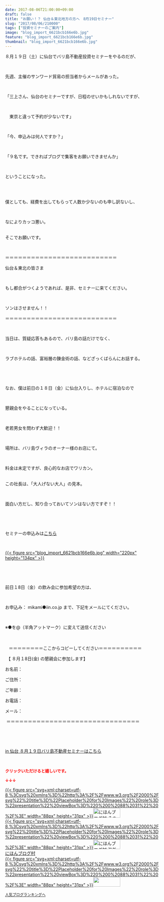```yaml
---
date: 2017-08-06T21:00:00+09:00
draft: false
title: "お願い！？ 仙台＆東北地方の方へ　8月19日セミナー"
slug: "2017/08/06/210000"
tags: ["投資セミナーのご案内"]
image: "blog_import_6621bcb166e6b.jpg"
feature: "blog_import_6621bcb166e6b.jpg"
thumbnail: "blog_import_6621bcb166e6b.jpg"
---
```

<p>８月１９日（土）に仙台でバリ島不動産投資セミナーをやるのだが、</p><p> </p><p>先週、主催のサンワード貿易の担当者からメールがあった。</p><p> </p><p>「三上さん、仙台のセミナーですが、日程のせいかもしれないですが、</p><p> </p><p>　東京と違って予約が少ないです」</p><p> </p><p>「今、申込みは何人ですか？」</p><p> </p><p>「９名です。できればブログで集客をお願いできませんか」</p><p> </p><p>ということになった。</p><p> </p><p><br/>僕としても、経費を出してもらって人数か少ないのも申し訳ないし、</p><p> </p><p>なによりカッコ悪い。</p><p><br/>そこでお願いです。</p><p> </p><p>＝＝＝＝＝＝＝＝＝＝＝＝＝＝＝＝＝＝＝＝＝＝＝＝＝＝</p><p>仙台＆東北の皆さま</p><p> </p><p>もし都合がつくようであれば、是非、セミナーに来てください。</p><p> </p><p>ソンはさせません！！</p><p>＝＝＝＝＝＝＝＝＝＝＝＝＝＝＝＝＝＝＝＝＝＝＝＝＝＝</p><p> </p><p>当日は、質疑応答もあるので、バリ島の話だけでなく、</p><p> </p><p>ラブホテルの話、富裕層の錬金術の話、などざっくばらんにお話する。</p><p> </p><p> </p><p>なお、僕は前日の１８日（金）に仙台入りし、ホテルに宿泊なので</p><p> </p><p>懇親会をやることになっている。</p><p> </p><p>老若男女を問わず大歓迎！！</p><p> </p><p>場所は、バリ島ヴィラのオーナー様のお店にて。</p><p> </p><p>料金は未定ですが、良心的なお店でワリカン。</p><p><br/>この社長は、「大人げない大人」の見本。</p><p> </p><p>面白い方だし、知り合っておいてソンはない方ですぞ！！</p><p> </p><p> </p><p>セミナーの申込みは<a href="19_ek" target="_blank"><span style="text-decoration: underline;">こちら</span></a></p><p> </p><p><a href="19_ek" target="_blank">{{< figure src="blog_import_6621bcb166e6b.jpg" width="220px" height="134px" >}}</a></p><p> </p><p> </p><p>前日１8日（金）の飲み会に参加希望の方は、</p><p> </p><p>お申込み： mikami●iin.co.jp まで、下記をメールにてください。</p><p> </p><p>※●を@（半角アットマーク）に変えて送信ください<br/> </p><p><br/>   ＝＝＝＝＝＝＝＝ここからコピーしてください＝＝＝＝＝＝＝＝＝＝</p><p> 【 ８月１8日(金) の懇親会に参加します】</p><p>お名前：</p><p>ご住所：</p><p>ご年齢：</p><p>お電話：</p><p>メール：</p><p> ＝＝＝＝＝＝＝＝＝＝＝＝＝＝＝＝＝＝＝＝＝＝＝＝＝＝＝＝＝＝＝</p><p> </p><p> </p><p><a href="19_ek" target="_blank">in 仙台 ８月１９日バリ島不動産セミナーはこちら</a></p><p> </p><p><font color="#ff0000" size="2"><strong>クリックいただけると嬉しいです。</strong></font></p><p><font color="#ff0000" size="2"><strong>↓↓↓</strong></font></p><p><a href="ranking.html?p_cid=01260127" id="&amp;blogmura_banner" target="_blank">{{< figure src="svg+xml;charset=utf-8,%3Csvg%20xmlns%3D%22http%3A%2F%2Fwww.w3.org%2F2000%2Fsvg%22%20title%3D%22Placeholder%20for%20Images%22%20role%3D%22presentation%22%20viewBox%3D%220%200%2088%2031%22%20%2F%3E" width="88px" height="31px" >}}<noscript><img alt="にほんブログ村 その他生活ブログ 不動産投資へ" border="0" height="31" src="//life.blogmura.com/hudousantoushi/img/hudousantoushi88_31.gif" width="88"></noscript></a><br/><a href="ranking.html?p_cid=01260127" target="_blank">{{< figure src="svg+xml;charset=utf-8,%3Csvg%20xmlns%3D%22http%3A%2F%2Fwww.w3.org%2F2000%2Fsvg%22%20title%3D%22Placeholder%20for%20Images%22%20role%3D%22presentation%22%20viewBox%3D%220%200%2088%2031%22%20%2F%3E" width="88px" height="31px" >}}<noscript><img alt="にほんブログ村 海外生活ブログ バリ島情報へ" border="0" height="31" src="https://img-proxy.blog-video.jp/images?url=http%3A%2F%2Foverseas.blogmura.com%2Fbali%2Fimg%2Fbali88_31.gif" width="88"></noscript></a><br/><a href="ranking.html?p_cid=01260127" target="_blank">にほんブログ村</a><br/><a href="link.php?1804582" title="人気ブログランキングへ">{{< figure src="svg+xml;charset=utf-8,%3Csvg%20xmlns%3D%22http%3A%2F%2Fwww.w3.org%2F2000%2Fsvg%22%20title%3D%22Placeholder%20for%20Images%22%20role%3D%22presentation%22%20viewBox%3D%220%200%2088%2031%22%20%2F%3E" width="88px" height="31px" >}}<noscript><img border="0" height="31" src="https://blog.with2.net/img/banner/banner_22.gif" width="88"></noscript></a></p><p><a href="link.php?1804582" style="font-size: 12px;">人気ブログランキングへ</a></p>

